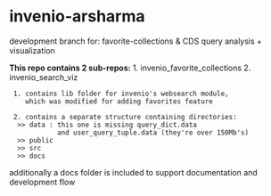 invenio-arsharma
================

development branch for: 
favorite-collections &amp; CDS query analysis + visualization

**This repo contains 2 sub-repos:**
     1. invenio_favorite_collections
     2. invenio_search_viz

     1. contains lib folder for invenio's websearch module, 
        which was modified for adding favorites feature

     2. contains a separate structure containing directories: 
      >> data : this one is missing query_dict.data 
      	      	and user_query_tuple.data (they're over 150Mb's)
      >> public
      >> src
      >> docs

additionally a docs folder is included to support documentation and development flow